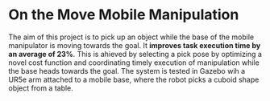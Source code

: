 # On the Move Mobile Manipulation
The aim of this project is to pick up an object while the base of the mobile manipulator is moving towards the goal. It **improves task execution time by an average of 23%**. This is ahieved by selecting a pick pose by optimizing a novel cost function and coordinating timely execution of manipulation while the base heads towards the goal. The system is tested in Gazebo wih a UR5e arm attached to a mobile base, where the robot picks a cuboid shape object from a table.   
